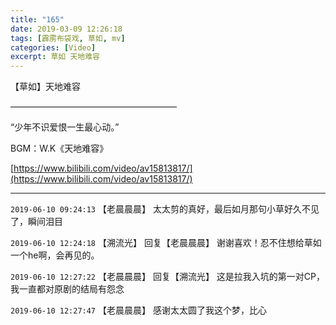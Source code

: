 ```yaml
---
title: "165"
date: 2019-03-09 12:26:18
tags: [霹雳布袋戏, 草如, mv]
categories: [Video]
excerpt: 草如 天地难容
---
```


<p>【草如】天地难容</p> 
<p>———————————————————</p> 
<p>“少年不识爱恨一生最心动。”</p> 
<p>BGM：W.K《天地难容》</p>

[https://www.bilibili.com/video/av15813817/](https://www.bilibili.com/video/av15813817/)

<!-- more -->

---

`2019-06-10 09:24:13` 【老晨晨晨】 太太剪的真好，最后如月那句小草好久不见了，瞬间泪目

`2019-06-10 12:24:18` 【溯流光】 回复【老晨晨晨】 谢谢喜欢！忍不住想给草如一个he啊，会再见的。

`2019-06-10 12:27:22` 【老晨晨晨】 回复【溯流光】 这是拉我入坑的第一对CP，我一直都对原剧的结局有怨念

`2019-06-10 12:27:47` 【老晨晨晨】 感谢太太圆了我这个梦，比心
